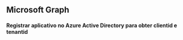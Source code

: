 ## Microsoft Graph

#### Registrar aplicativo no Azure Active Directory para obter clientid e tenantid